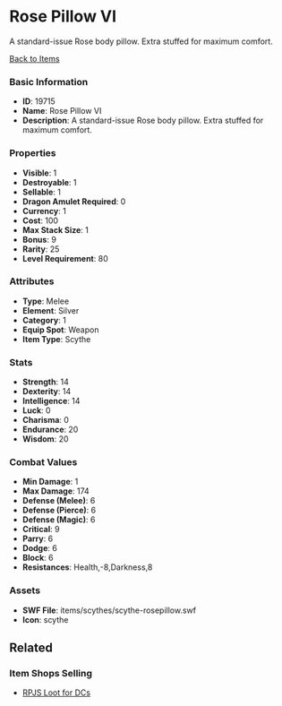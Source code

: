 # Rose Pillow VI

A standard-issue Rose body pillow. Extra stuffed for maximum comfort.

[Back to Items](../items.md)

### Basic Information

- **ID**: 19715
- **Name**: Rose Pillow VI
- **Description**: A standard-issue Rose body pillow. Extra stuffed for maximum comfort.

### Properties

- **Visible**: 1
- **Destroyable**: 1
- **Sellable**: 1
- **Dragon Amulet Required**: 0
- **Currency**: 1
- **Cost**: 100
- **Max Stack Size**: 1
- **Bonus**: 9
- **Rarity**: 25
- **Level Requirement**: 80

### Attributes

- **Type**: Melee
- **Element**: Silver
- **Category**: 1
- **Equip Spot**: Weapon
- **Item Type**: Scythe

### Stats

- **Strength**: 14
- **Dexterity**: 14
- **Intelligence**: 14
- **Luck**: 0
- **Charisma**: 0
- **Endurance**: 20
- **Wisdom**: 20

### Combat Values

- **Min Damage**: 1
- **Max Damage**: 174
- **Defense (Melee)**: 6
- **Defense (Pierce)**: 6
- **Defense (Magic)**: 6
- **Critical**: 9
- **Parry**: 6
- **Dodge**: 6
- **Block**: 6
- **Resistances**: Health,-8,Darkness,8

### Assets

- **SWF File**: items/scythes/scythe-rosepillow.swf
- **Icon**: scythe

## Related

### Item Shops Selling

- [RPJS Loot for DCs](../item-shops/671-rpjs-loot-for-dcs.md)


